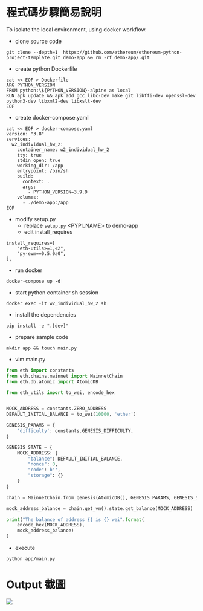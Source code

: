 # 程式碼步驟簡易說明
To isolate the local environment, using docker workflow.

- clone source code
```shell
git clone --depth=1  https://github.com/ethereum/ethereum-python-project-template.git demo-app && rm -rf demo-app/.git
```

- create python Dockerfile
```shell
cat << EOF > Dockerfile
ARG PYTHON_VERSION
FROM python:\${PYTHON_VERSION}-alpine as local
RUN apk update && apk add gcc libc-dev make git libffi-dev openssl-dev python3-dev libxml2-dev libxslt-dev
EOF
```
- create docker-compose.yaml
```shell
cat << EOF > docker-compose.yaml
version: "3.8"
services:
  w2_individual_hw_2:
    container_name: w2_individual_hw_2
    tty: true
    stdin_open: true
    working_dir: /app
    entrypoint: /bin/sh
    build:
      context: .
      args:
        - PYTHON_VERSION=3.9.9
    volumes:
      - ./demo-app:/app
EOF
```
- modify setup.py
  - replace `setup.py` <PYPI_NAME>  to demo-app
  - edit install_requires 
```
install_requires=[
    "eth-utils>=1,<2",
    "py-evm==0.5.0a0",
],
```
- run docker
```shell
docker-compose up -d
```

-  start python container sh session
```shell
docker exec -it w2_individual_hw_2 sh
```

- install the dependencies
```shell
pip install -e ".[dev]"
```

- prepare sample code
```shell
mkdir app && touch main.py
```
- vim main.py
```python
from eth import constants
from eth.chains.mainnet import MainnetChain
from eth.db.atomic import AtomicDB

from eth_utils import to_wei, encode_hex


MOCK_ADDRESS = constants.ZERO_ADDRESS
DEFAULT_INITIAL_BALANCE = to_wei(10000, 'ether')

GENESIS_PARAMS = {
    'difficulty': constants.GENESIS_DIFFICULTY,
}

GENESIS_STATE = {
    MOCK_ADDRESS: {
        "balance": DEFAULT_INITIAL_BALANCE,
        "nonce": 0,
        "code": b'',
        "storage": {}
    }
}

chain = MainnetChain.from_genesis(AtomicDB(), GENESIS_PARAMS, GENESIS_STATE)

mock_address_balance = chain.get_vm().state.get_balance(MOCK_ADDRESS)

print("The balance of address {} is {} wei".format(
    encode_hex(MOCK_ADDRESS),
    mock_address_balance)
)
```

- execute
```shell
python app/main.py
```


# Output 截圖
![](./screenshots/w2_individual_hw_2.png)